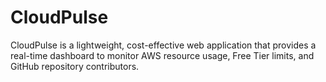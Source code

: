 # CloudPulse
CloudPulse is a lightweight, cost-effective web application that provides a real-time dashboard to monitor AWS resource usage, Free Tier limits, and GitHub repository contributors.
